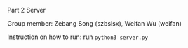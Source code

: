 Part 2 Server

Group member:
Zebang Song (szbslsx), Weifan Wu (weifan)

Instruction on how to run: run `python3 server.py`